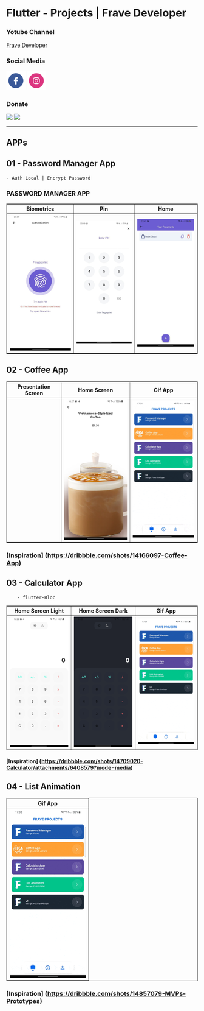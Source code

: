 # Flutter - Projects | Frave Developer

### Yotube Channel
[Frave Developer](https://www.youtube.com/channel/UCkNYlmbx487MPmYvfSMAdRg)

### Social Media

<a href="https://www.facebook.com/fraveDeveloper"><img src="https://github.com/aritraroy/social-icons/blob/master/facebook-icon.png?raw=true" width="50"></a>
<a href="https://www.instagram.com/frave_developer"><img src="https://github.com/aritraroy/social-icons/blob/master/instagram-icon.png?raw=true" width="50"></a>

### Donate

<a href="https://www.buymeacoffee.com/frave"><img src="https://cdn.buymeacoffee.com/buttons/v2/default-yellow.png" width="150"></a>
<a href="https://www.paypal.me/Fpereza"><img src="https://image.flaticon.com/icons/png/512/888/888871.png" width="100"></a>

---
## APPs

## 01 - Password Manager App
    - Auth Local | Encrypt Password 

### PASSWORD MANAGER APP
<table border>
    <tr>
        <th style="text-align:center">Biometrics</th>
        <th style="text-align:center">Pin</th>
        <th style="text-align:center">Home</th>
    </tr>
    <tr>
        <td><img src="./Screenshot/01/Biometrics.jpg" alt="" width="200"></td>
        <td><img src="./Screenshot/01/Pin.jpg" alt="" width="200"></td>
        <td><img src="./Screenshot/01/Home.jpg" alt="" width="200"></td>
    </tr>
</table>

## 02 - Coffee App 

<table border>
    <tr>
        <th style="text-align:center">Presentation Screen</th>
        <th style="text-align:center">Home Screen</th>
        <th style="text-align:center">Gif App </th>
    </tr>
    <tr>
        <td><img src="./Screenshot/02/Screenshot_20210607-162745" alt="" width="200"></td>
        <td><img src="./Screenshot/02/Screenshot_20210607-162752.png" alt="" width="200"></td>
        <td><img src="./Screenshot/02/Screen_Recording_20210607-173131.gif" alt="" width="200"></td>
    </tr>
</table>

### [Inspiration] (https://dribbble.com/shots/14166097-Coffee-App)


## 03 - Calculator App 
        - flutter-Bloc 

<table border>
    <tr>
        <th style="text-align:center">Home Screen Light</th>
        <th style="text-align:center">Home Screen Dark</th>
        <th style="text-align:center">Gif App </th>
    </tr>
    <tr>
        <td><img src="./Screenshot/03/Screenshot_20210607-162803.png" alt="" width="200"></td>
        <td><img src="./Screenshot/03/Screenshot_20210607-162810.png" alt="" width="200"></td>
        <td><img src="./Screenshot/03/Screen_Recording_20210607-173158.gif" alt="" width="200"></td>
    </tr>
</table>

#### [Inspiration] (https://dribbble.com/shots/14709020-Calculator/attachments/6408579?mode=media)


## 04 - List Animation 

<table border>
    <tr>
        <th style="text-align:center">Gif App </th>
    </tr>
    <tr>
        <td><img src="./Screenshot/04/Screen_Recording_20210607-173218.gif" alt="" width="200"></td>
    </tr>
</table>

### [Inspiration] (https://dribbble.com/shots/14857079-MVPs-Prototypes)